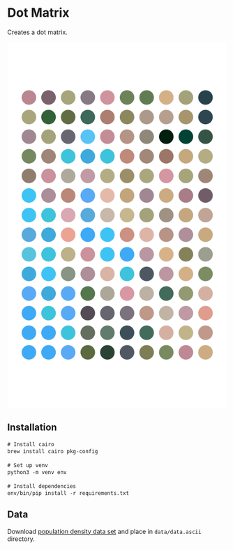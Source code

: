 # Dot Matrix

Creates a dot matrix.

![Dot Matrix Example](https://github.com/alvinlao/dot-matrix/blob/master/example.png)

## Installation
```
# Install cairo
brew install cairo pkg-config

# Set up venv
python3 -m venv env

# Install dependencies
env/bin/pip install -r requirements.txt
```

## Data

Download [population density data set](https://sedac.ciesin.columbia.edu/data/set/gpw-v4-population-density-rev11) and place in `data/data.ascii` directory.
